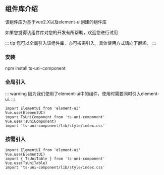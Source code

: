 ## 组件库介绍
该组件库为基于vue2.X以及element-ui创建的组件库

如果您觉得该组件库对您的开发有所帮助，欢迎您进行试用

::: tip
您可以全局引入该组件库，亦可按需引入。具体使用方式请向下翻阅。
:::
### 安装
npm install ts-uni-component
### 全局引入
::: warning
因为我们使用了element-ui中的组件，使用时需要同时引入element-ui.
:::

```
import ElementUI from 'element-ui'
Vue.use(ElementUI)
import TsUniComponent from 'ts-uni-component'
Vue.use(TsUniComponent)
import 'ts-uni-component/lib/style/index.css'
```


### 按需引入

``` 
import ElementUI from 'element-ui'
Vue.use(ElementUI)
import { TsUniTable } from 'ts-uni-component'
Vue.use(TsUniTable)
import 'ts-uni-component/lib/style/index.css'
```

